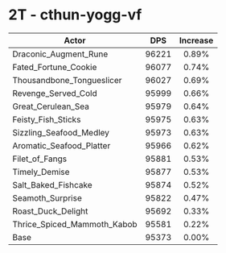 # 2T - cthun-yogg-vf
| Actor | DPS | Increase |
|---|:---:|:---:|
|Draconic_Augment_Rune|96221|0.89%|
|Fated_Fortune_Cookie|96077|0.74%|
|Thousandbone_Tongueslicer|96027|0.69%|
|Revenge_Served_Cold|95999|0.66%|
|Great_Cerulean_Sea|95979|0.64%|
|Feisty_Fish_Sticks|95975|0.63%|
|Sizzling_Seafood_Medley|95973|0.63%|
|Aromatic_Seafood_Platter|95966|0.62%|
|Filet_of_Fangs|95881|0.53%|
|Timely_Demise|95877|0.53%|
|Salt_Baked_Fishcake|95874|0.52%|
|Seamoth_Surprise|95822|0.47%|
|Roast_Duck_Delight|95692|0.33%|
|Thrice_Spiced_Mammoth_Kabob|95581|0.22%|
|Base|95373|0.00%|
